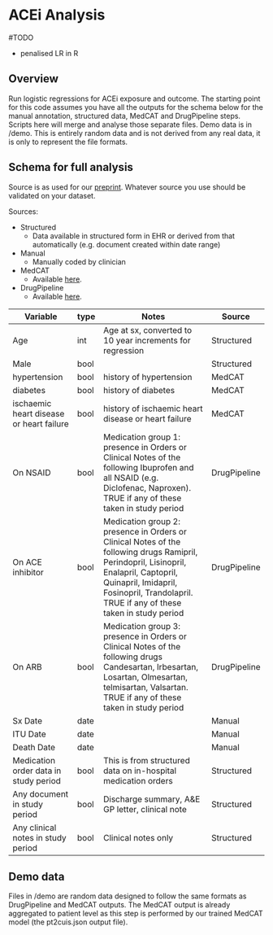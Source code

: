 # ACEi Analysis

#TODO
* penalised LR in R

## Overview
Run logistic regressions for ACEi exposure and outcome. The starting point for this code assumes you have all the
outputs for the schema below for the manual annotation, structured data, MedCAT and DrugPipeline steps. Scripts
here will merge and analyse those separate files. Demo data is in /demo. This is entirely random data and is not derived
from any real data, it is only to represent the file formats.

## Schema for full analysis
Source is as used for our [preprint](https://www.researchgate.net/publication/340261837_Treatment_with_ACE-inhibitors_is_not_associated_with_early_severe_SARS-Covid-19_infection_in_a_multi-site_UK_acute_Hospital_Trust?channel=doi&linkId=5e806057a6fdcc139c10467a&showFulltext=true).
Whatever source you use should be validated on your dataset.

Sources:
* Structured
  * Data available in structured form in EHR or derived from that automatically (e.g. document created within date range)
* Manual
  * Manually coded by clinician
* MedCAT
  * Available [here](https://github.com/CogStack/MedCAT).
* DrugPipeline
  * Available [here](https://github.com/dbeanm/DrugPipeline).

Variable | type | Notes | Source
--- | --- | --- | ---
Age | int | Age at sx, converted to 10 year increments for regression | Structured |
Male | bool | | Structured |
hypertension | bool | history of hypertension | MedCAT |
diabetes | bool | history of diabetes | MedCAT |
ischaemic heart disease or heart failure | bool | history of ischaemic heart disease or heart failure | MedCAT |
On NSAID | bool | Medication group 1: presence in Orders or Clinical Notes of the following Ibuprofen and all NSAID (e.g. Diclofenac, Naproxen). TRUE if any of these taken in study period | DrugPipeline |
On ACE inhibitor | bool | Medication group 2: presence in Orders or Clinical Notes of the following drugs Ramipril, Perindopril, Lisinopril, Enalapril, Captopril, Quinapril, Imidapril, Fosinopril, Trandolapril. TRUE if any of these taken in study period | DrugPipeline |
On ARB | bool | Medication group 3: presence in Orders or Clinical Notes of the following drugs Candesartan, Irbesartan, Losartan, Olmesartan, telmisartan, Valsartan. TRUE if any of these taken in study period | DrugPipeline |
Sx Date | date | | Manual |
ITU Date | date | | Manual |
Death Date | date | | Manual |
Medication order data in study period | bool | This is from structured data on in-hospital medication orders | Structured |
Any document in study period | bool | Discharge summary, A&E GP letter, clinical note | Structured |
Any clinical notes in study period | bool | Clinical notes only | Structured |



## Demo data
Files in /demo are random data designed to follow the same formats as DrugPipeline and MedCAT outputs.
The MedCAT output is already aggregated to patient level as this step is performed by our trained
MedCAT model (the pt2cuis.json output file).
